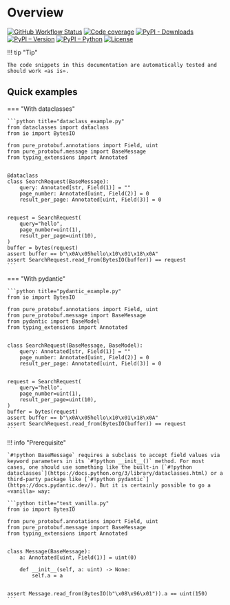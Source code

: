 # Overview

[![GitHub Workflow Status](https://img.shields.io/github/actions/workflow/status/eigenein/protobuf/check.yml?label=checks)](https://github.com/eigenein/protobuf/actions/workflows/check.yml)
[![Code coverage](https://codecov.io/gh/eigenein/protobuf/branch/master/graph/badge.svg?token=bJarwbLlY7)](https://codecov.io/gh/eigenein/protobuf)
[![PyPI - Downloads](https://img.shields.io/pypi/dm/pure-protobuf.svg)](https://pypistats.org/packages/pure-protobuf)
[![PyPI – Version](https://img.shields.io/pypi/v/pure-protobuf.svg)](https://pypi.org/project/pure-protobuf/#history)
[![PyPI – Python](https://img.shields.io/pypi/pyversions/pure-protobuf.svg)](https://pypi.org/project/pure-protobuf/#files)
[![License](https://img.shields.io/pypi/l/pure-protobuf.svg)](https://github.com/eigenein/protobuf/blob/master/LICENSE)

!!! tip "Tip"

    The code snippets in this documentation are automatically tested and should work «as is».

## Quick examples

=== "With dataclasses"

    ```python title="dataclass_example.py"
    from dataclasses import dataclass
    from io import BytesIO
    
    from pure_protobuf.annotations import Field, uint
    from pure_protobuf.message import BaseMessage
    from typing_extensions import Annotated
    
    
    @dataclass
    class SearchRequest(BaseMessage):
        query: Annotated[str, Field(1)] = ""
        page_number: Annotated[uint, Field(2)] = 0
        result_per_page: Annotated[uint, Field(3)] = 0
    
    
    request = SearchRequest(
        query="hello",
        page_number=uint(1),
        result_per_page=uint(10),
    )
    buffer = bytes(request)
    assert buffer == b"\x0A\x05hello\x10\x01\x18\x0A"
    assert SearchRequest.read_from(BytesIO(buffer)) == request
    ```

=== "With pydantic"

    ```python title="pydantic_example.py"
    from io import BytesIO
    
    from pure_protobuf.annotations import Field, uint
    from pure_protobuf.message import BaseMessage
    from pydantic import BaseModel
    from typing_extensions import Annotated
    
    
    class SearchRequest(BaseMessage, BaseModel):
        query: Annotated[str, Field(1)] = ""
        page_number: Annotated[uint, Field(2)] = 0
        result_per_page: Annotated[uint, Field(3)] = 0
    
    
    request = SearchRequest(
        query="hello",
        page_number=uint(1),
        result_per_page=uint(10),
    )
    buffer = bytes(request)
    assert buffer == b"\x0A\x05hello\x10\x01\x18\x0A"
    assert SearchRequest.read_from(BytesIO(buffer)) == request
    ```

!!! info "Prerequisite"

    `#!python BaseMessage` requires a subclass to accept field values via keyword parameters in its `#!python __init__()` method. For most cases, one should use something like the built-in [`#!python dataclasses`](https://docs.python.org/3/library/dataclasses.html) or a third-party package like [`#!python pydantic`](https://docs.pydantic.dev/). But it is certainly possible to go a «vanilla» way:

    ```python title="test_vanilla.py"
    from io import BytesIO
    
    from pure_protobuf.annotations import Field, uint
    from pure_protobuf.message import BaseMessage
    from typing_extensions import Annotated
    

    class Message(BaseMessage):
        a: Annotated[uint, Field(1)] = uint(0)

        def __init__(self, a: uint) -> None:
            self.a = a

    
    assert Message.read_from(BytesIO(b"\x08\x96\x01")).a == uint(150)
    ```
